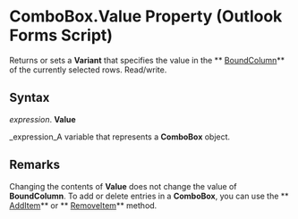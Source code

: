 
# ComboBox.Value Property (Outlook Forms Script)

Returns or sets a  **Variant** that specifies the value in the ** [BoundColumn](0ebc2ce0-f3f6-ce96-749c-be49343bc978.md)** of the currently selected rows. Read/write.


## Syntax

 _expression_. **Value**

 _expression_A variable that represents a  **ComboBox** object.


## Remarks

Changing the contents of  **Value** does not change the value of **BoundColumn**. To add or delete entries in a  **ComboBox**, you can use the  ** [AddItem](829a04ba-6bd8-4984-d134-e2c8e7d19c06.md)** or ** [RemoveItem](abbc1126-4983-a583-0fd4-b76418d5c2cb.md)** method.

